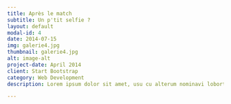 ```yaml
---
title: Après le match
subtitle: Un p'tit selfie ?
layout: default
modal-id: 4
date: 2014-07-15
img: galerie4.jpg
thumbnail: galerie4.jpg
alt: image-alt
project-date: April 2014
client: Start Bootstrap
category: Web Development
description: Lorem ipsum dolor sit amet, usu cu alterum nominavi lobortis. At duo novum diceret. Tantas apeirian vix et, usu sanctus postulant inciderint ut, populo diceret necessitatibus in vim. Cu eum dicam feugiat noluisse.

---
```

